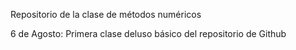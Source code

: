 Repositorio de la clase de métodos numéricos

6 de Agosto: Primera clase deluso básico del repositorio de Github
